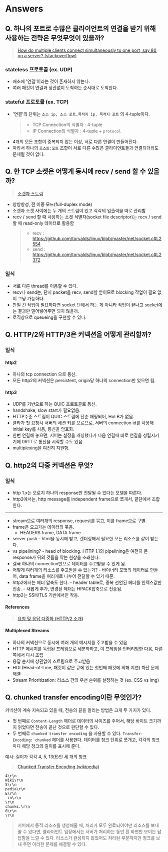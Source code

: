 # Answers

## Q. 하나의 포트로 수많은 클라이언트의 연결을 받기 위해 사용하는 전략은 무엇무엇이 있을까?

> [How do multiple clients connect simultaneously to one port, say 80, on a server? (stackoverflow)](https://stackoverflow.com/questions/3329641/how-do-multiple-clients-connect-simultaneously-to-one-port-say-80-on-a-server)

### stateless 프로토콜 (ex. UDP)
- 애초에 '연결'이라는 것이 존재하지 않는다.
- 여러 패킷이 연결과 상관없이 도착하는 순서대로 도착한다.

### stateful 프로토콜 (ex. TCP)
- '연결'의 단위는 `소스 ip, 소스 포트,목적지 ip, 목적지 포트` 의 4-tuple이다.
	> - TCP Connection의 식별자 : 4-tuple
	> - IP Connection의 식별자 : 4-tuple + `protocol`
- 4개의 모든 조합이 중복되지 않는 이상, 서로 다른 연결이 만들어진다.
- 따라서 하나의 `호스트:포트` 조합이 서로 다른 수많은 클라이언트들과 연결되더라도 문제될 것이 없다.

## Q. 한 TCP 소켓은 어떻게 동시에 recv / send 할 수 있을까?

> [소켓과 스트림](https://whenday.tistory.com/19)

- 양방향성, 전 이중 모드(full-duplex mode)
- 소켓과 소켓 사이에는 두 개의 스트림이 있고 각각의 입출력을 따로 관리함
- recv / send 할 때 사용하는 소켓 식별자(socket file descriptor)는 recv / send 할 때 read-only 데이터로 활용함
	> - recv : https://github.com/torvalds/linux/blob/master/net/socket.c#L2554
	> - send : https://github.com/torvalds/linux/blob/master/net/socket.c#L2372

### 일식
- 서로 다른 thread를 이용할 수 있다.
- recv나 send는, 단지 packet을 recv, send할 뿐이므로 blocking 작업이 필요 없이 그냥 가능하다.
- 만일 긴 작업이 필요하다면 socket 단에서 하는 게 아니라 작업이 끝나고 socket에는 결과만 밀어넣어주면 되지 않을까.
- 로직상으로 queueing을 구현할 수 있다.<Paste>

## Q. HTTP/2와 HTTP/3은 커넥션을 어떻게 관리할까?

### 일식

#### http2

- 하나의 tcp connection 으로 통신.
- 모든 http2의 커넥션은 persistent, origin당 하나의 connection만 있으면 됨.

#### http3

- UDP를 기반으로 하는 QUIC 프로토콜로 통신.
- handshake, slow start가 필요없음.
- HTTP수준 스트림이 QUIC 스트림에 단순 매핑되어, HoLB가 없음.
- 클라가 첫 요청시 서버의 세션 키를 모르므로, 서버의 connection id를 사용해 initial key를 사용, 통신을 암호화.
- 한번 연결해 놓으면, 서버는 설정을 캐싱했다가 다음 연결때 바로 연결을 성립시키기에 0RTT로 통신을 시작할 수도 있음.
- multiplexing을 여전히 지원함.

## Q. http2의 다중 커넥션은 무엇?

### 일식

- http 1.x는 오로지 하나의 response만 전달될 수 있다는 모델을 따른다.
- http2에서는, http message를 independent frame으로 쪼개서, 끝단에서 조합한다.

---

- stream으로 여러개의 response, request를 묶고, 이를 frame으로 구별.
- frame은 오고가는 데이터의 묶음.
    - HEADERS frame, DATA frame
- server push - html을 동시에 받고, 렌더링해서 필요한 모든 리소스를 같이 받는다.
- vs pipelining?
		- head of blocking. HTTP 1.1의 pipelining은 여전히 큰 response가 뒤의 것들을 막는 현상을 초래한다.
- 결국 하나의 connection만으로 데이터를 주고받을 수 있게 됨.
- 어떻게 여러개의 리소스를 주고받을 수 있는가?
		- 바이너리 포맷의 데이터로 만들어, data frame을 여러개로 나누어 전달할 수 있기 때문.
- http2에서는 헤더 압축도 한다.
		- header table로, 중복 선언된 헤더를 인덱스값만 전송.
				- 새롭게 추가, 변경된 헤더는 HPACK압축으로 전송됨.
- http2는 SSH/TLS 기반에서만 작동.

#### References
> [요청 및 응답 다중화 (HTTP/2 소개)](https://developers.google.com/web/fundamentals/performance/http2/?hl=ko#%EC%9A%94%EC%B2%AD_%EB%B0%8F_%EC%9D%91%EB%8B%B5_%EB%8B%A4%EC%A4%91%ED%99%94)

#### Multiplexed Streams

- 하나의 커넥션으로 동시에 여러 개의 메시지를 주고받을 수 있음
- HTTP 메시지를 독립된 프레임으로 세분화하고, 이 프레임을 인터리빙한 다음, 다른 쪽에서 다시 조립
- 응답 순서에 상관없이 스트림으로 주고받음
- HOL(Head-of-Line, 패킷이 같은 큐에 있는 첫번째 패킷에 의해 지연) 차단 문제 해결
- Stream Prioritization: 리소스 간의 우선 순위를 설정하는 것 (ex. CSS vs img)

## Q. chunked transfer encoding이란 무엇인가?

커넥션이 계속 지속되고 있을 때, 전송의 끝을 알리는 방법은 크게 두 가지가 있다.
- 첫 번째로 `Content-Length` 헤더로 데이터의 사이즈를 주어서, 해당 바이트 크기까지 읽었다면 전송이 끝난 것으로 판단할 수 있다.
- 두 번째로 `chunked transfer encoding` 을 사용할 수 있다. `Transfer-Encoding: chunked` 헤더를 사용한다. 데이터를 청크 단위로 쪼개고, 각각의 청크마다 해당 청크의 길이를 표시해 준다.

예시: 길이가 각각 4, 5, 13(E)인 세 개의 청크

> [Chunked Transfer Encoding (wikipedia)](https://en.wikipedia.org/wiki/Chunked_transfer_encoding)

```
4\r\n
Wiki\r\n
5\r\n
pedia\r\n
E\r\n
 in\r\n
\r\n
chunks.\r\n
0\r\n
\r\n
```

> 서버에서 동적 리소스를 생성해줄 때, 처리가 모두 완료되어야만 리소스를 보내줄 수 있다면, 클라이언트 입장에서는 서버가 처리하는 동안 흰 화면만 보이는 답답함을 느낄 수 있다. 리소스가 완성되지 않았어도 처리된 부분까지만 청크를 보내 주면 이러한 문제를 해결할 수 있다.

